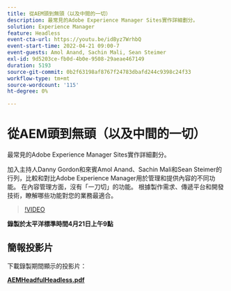 ```yaml
---
title: 從AEM頭到無頭（以及中間的一切）
description: 最常見的Adobe Experience Manager Sites實作詳細劃分。
solution: Experience Manager
feature: Headless
event-cta-url: https://youtu.be/idByz7WrhbQ
event-start-time: 2022-04-21 09:00-7
event-guests: Amol Anand, Sachin Mali, Sean Steimer
exl-id: 9d5203ce-fb0d-4b0e-9508-29aeae467149
duration: 5193
source-git-commit: 0b2f63198af8767f24783dbafd244c9398c24f33
workflow-type: tm+mt
source-wordcount: '115'
ht-degree: 0%

---
```


# 從AEM頭到無頭（以及中間的一切）

最常見的Adobe Experience Manager Sites實作詳細劃分。

加入主持人Danny Gordon和來賓Amol Anand、Sachin Mali和Sean Steimer的行列，比較和對比Adobe Experience Manager用於管理和提供內容的不同功能。 在內容管理方面，沒有「一刀切」的功能。 根據製作需求、傳遞平台和開發技術，瞭解哪些功能對您的業務最適合。

>[!VIDEO](https://video.tv.adobe.com/v/342475/?quality=12&learn=on)

**錄製於太平洋標準時間4月21日上午9點**

## 簡報投影片

下載錄製期間顯示的投影片：

**[AEMHeadfulHeadless.pdf](../assets/documents/AEMHeadfulHeadless.pdf)**

